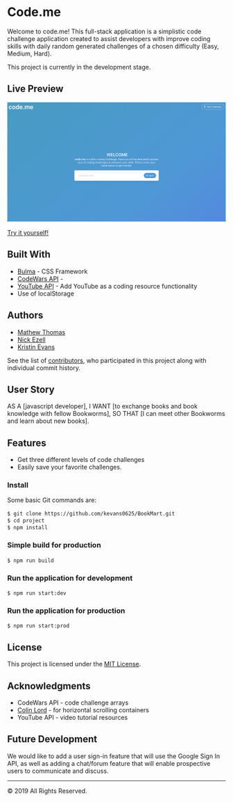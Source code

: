 # Code.me
Welcome to code.me! This full-stack application is a simplistic code challenge application created to assist developers with improve coding skills with daily random generated challenges of a chosen difficulty (Easy, Medium, Hard).

This project is currently in the development stage. 

## Live Preview

![Homepage](code.me.png)

[Try it yourself!](https://kevans0625.github.io/Code.me/) 

## Built With

* [Bulma](https://bulma.io/) - CSS Framework 
* [CodeWars API](https://dev.codewars.com/) - 
* [YouTube API](https://developers.google.com/youtube/v3) - Add YouTube as a coding resource functionality
* Use of localStorage

## Authors

* [Mathew Thomas](https://github.com/IILMTII)
* [Nick Ezell](https://github.com/nick-ezell)
* [Kristin Evans](https://github.com/kevans0625)


See the list of [contributors](https://github.com/kevans0625/Code.me/graphs/contributors), who participated in this project along with individual commit history. 

## User Story

AS A [javascript developer], 
I WANT [to exchange books and book knowledge with fellow Bookworms],
SO THAT [I can meet other Bookworms and learn about new books].

## Features 
* Get three different levels of code challenges 
* Easily save your favorite challenges.
### Install

Some basic Git commands are:

```
$ git clone https://github.com/kevans0625/BookMart.git
$ cd project
$ npm install

```

### Simple build for production

```
$ npm run build

```

### Run the application for development

```
$ npm run start:dev

```

### Run the application for production

```
$ npm run start:prod

```
## License
This project is licensed under the [MIT License](https://www.mit.edu/~amini/LICENSE.md).

## Acknowledgments
* CodeWars API - code challenge arrays
* [Colin Lord](https://codeburst.io/how-to-create-horizontal-scrolling-containers-d8069651e9c6) - for horizontal scrolling containers
* YouTube API - video tutorial resources

## Future Development
We would like to add a user sign-in feature that will use the Google Sign In API, as well as adding a chat/forum feature that will enable prospective users to communicate and discuss.

- - -
© 2019  All Rights Reserved.
